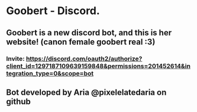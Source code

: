 # Goobert - Discord.
## Goobert is a new discord bot, and this is her website! (canon female goobert real :3)
### Invite: https://discord.com/oauth2/authorize?client_id=1297187109639159848&permissions=201452614&integration_type=0&scope=bot




## Bot developed by Aria @pixelelatedaria on github
